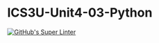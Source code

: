 # ICS3U-Unit4-03-Python

[![GitHub's Super Linter](https://github.com/mohammedal-ess/ICS3U-Unit4-03-Python/workflows/GitHub's%20Super%20Linter/badge.svg)](https://github.com/mohammedal-ess/ICS3U-Unit4-03-Python/actions)
